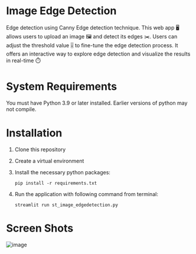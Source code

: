 # Image Edge Detection
Edge detection using Canny Edge detection technique.
This web app 🖥️ allows users to upload an image 🖼️ and detect its edges ✂️. Users can adjust the threshold value 🎚️ to fine-tune the edge detection process. It offers an interactive way to explore edge detection and visualize the results in real-time ⏱️

# System Requirements
You must have Python 3.9 or later installed. Earlier versions of python may not compile.

# Installation
1.  Clone this repository
2. Create a virtual environment
3. Install the necessary python packages:

   `pip install -r requirements.txt`
5. Run the application with following command from terminal:

   `streamlit run st_image_edgedetection.py`

# Screen Shots
![image](https://github.com/user-attachments/assets/ff6f92e3-4558-4e55-940e-aad1fc335fdf)


